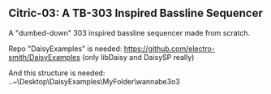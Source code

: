 ## Citric-03: A TB-303 Inspired Bassline Sequencer
 A "dumbed-down" 303 inspired bassline sequencer made from scratch.

Repo "DaisyExamples" is needed: https://github.com/electro-smith/DaisyExamples (only libDaisy and DaisySP really)

And this structure is needed:
..\~\Desktop\DaisyExamples\MyFolder\wannabe3o3
